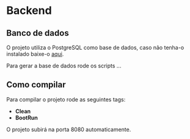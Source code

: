 # Backend

## Banco de dados
O projeto utiliza o PostgreSQL como base de dados, caso não tenha-o instalado baixe-o <a href="https://www.postgresql.org/download/">aqui</a>.

Para gerar a base de dados rode os scripts ...

## Como compilar
Para compilar o projeto rode as seguintes tags:
* **Clean**
* **BootRun**

O projeto subirá na porta 8080 automaticamente.
